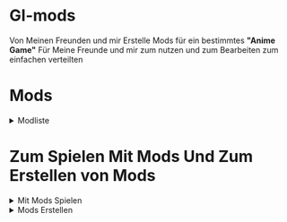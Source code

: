 # GI-mods

Von Meinen Freunden und mir Erstelle Mods für ein bestimmtes **"Anime Game"**
Für Meine Freunde und mir zum nutzen und zum Bearbeiten zum einfachen verteilten 

# Mods
<details>
<summary>Modliste</summary>

>[!NOTE]
>   |Symbol|Status|
>   |----|----|
>   |:heavy_check_mark:|Ferig|
>   |:wrench:|In Bearbeitung|
>   |:grey_question:| in Überlegung|

### Mods von Wyverex84 \(Mir\):

| Name | Status|Download|
| -------------- | ------------------ |------|
| SapwoodBladeMod| :heavy_check_mark: |[Downlead](https://gamebanana.com/mods/563442)|
| MitachurlMod|:grey_question:|[Downlead]()|
|YaoyaoSkillMod|:grey_question:|[Downlead]()|
|SacrificialGreatsword|:grey_question:|[Downlead]()|


### Mods von Dragerak:

| Name | Status|Download|
| ------- | ------------------ |------|
||?|[Downlead]()|

</details>

# Zum Spielen Mit Mods Und Zum Erstellen von Mods
<details>
  <summary>Mit Mods Spielen</summary>
  
## Zum Spielen mit Mods

>[!NOTE] 
>    Der XXMI Launcher ist einfach art Mod zu Insterlieren. \(GIMI wird Direkt Mit insterliert\)
>    GI-Model-Importer = Ist die Mod Software die könnt ihr auch Ohne Extra Launecher Benutzen

- [GI-Model-Importer](https://github.com/SilentNightSound/GI-Model-Importer) von [SilentNightSound](https://github.com/SilentNightSound/)
- [XXMI Launcher](https://github.com/SpectrumQT/XXMI-Launcher) von [SpectrumQT](https://github.com/SpectrumQT)

### Insterlation:

1. Ladet Euch die "3dmigoto-GIMI-for-playing-mods.zip" Herunter und entpackt sie.
2. Starte die "3DMigoto Loader.exe". Es wird sich ein Command Fenster Öffnen.
3. Und danach Startet Ihr Genshin impact. wenn sich das Command Fenster geachlossen hat könnt ihr Anfangen Mods zu insterlieren.
4. Packt Die mods einfach in den mods Ordner \(Es sollte ein Ordner sein Keine `.zip` Oder `.rar`\)
5. Drückt `F10` Um den mod Launcher Neuzuladen
6. wenn alles geklappt dann sollten die mods Angezeigt werden
> [!TIP]
> Fals das Modell nicht richtig geladen hat versucht mal den Charkater zu welchen.
> und Drückt nochmal `F10`




</details>

<details>

<summary>Mods Erstellen</summary>

## Zum Mod Erstellen

>[!NOTE]
>Ladet euch wenn ihr selber Mods macht am besten die "***3dmigoto-GIMI-for-development.zip***" herunter.
- Den Modloader Von [SilentNightSound](https://github.com/SilentNightSound/) könnt ihr hier herunterladen [GI-Model-Importer](https://github.com/SilentNightSound/GI-Model-Importer).
- Die 3D Modelle sind von [SilentNightSound](https://github.com/SilentNightSound/) und find ihr Hier [GI Model Importer Assets](https://github.com/SilentNightSound/GI-Model-Importer-Assets).
- Das 3D-Animations/Bearbeiungs Tool [Blender](https://www.blender.org/).
  - Das Plugin um die modelle zu importieren, könnt ihr hier finden[XXMITools](https://github.com/leotorrez/XXMITools) von [Leotorrez](https://github.com/leotorrez/).
- Um die `.DDS` Texturen zu Bearbeiten, könnt ihr das Program [Paint.net](https://www.getpaint.net/) Benutzen
  - Um den Alpha Filter zu entfernen damit man besser die Textturen bearbeiten kann enfehle ich das [**Quick alpha toolkit** von Frio](https://forums.getpaint.net/topic/131310-quick-alpha-toolkit-v11-updated-19-nov-2024/#comment-638059)

> [!WARNING]
> Wandelt Vorher die `.DDS` Datei in eine `.PNG` und Speichert die Seperart ab 

## **Tutorial Viedo Playlist** von Murren Mods:

[**Genshin Modding Tutorial Series**]

[![YouTube](http://i.ytimg.com/vi/_gB1vxZknNM/hqdefault.jpg)](https://www.youtube.com/watch?v=_gB1vxZknNM)

[Die Gesamste Playlist Könnt ihr hier finden](https://www.youtube.com/playlist?list=PLBOhgGTZlj9J1Bsy387u2Kj6saMk4lbwy)
</details>
